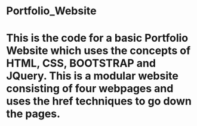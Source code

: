 # Portfolio_Website
# This is the code for a basic Portfolio Website which uses the concepts of HTML, CSS, BOOTSTRAP and JQuery. This is a modular website consisting of four webpages and uses the href techniques to go down the pages. 
